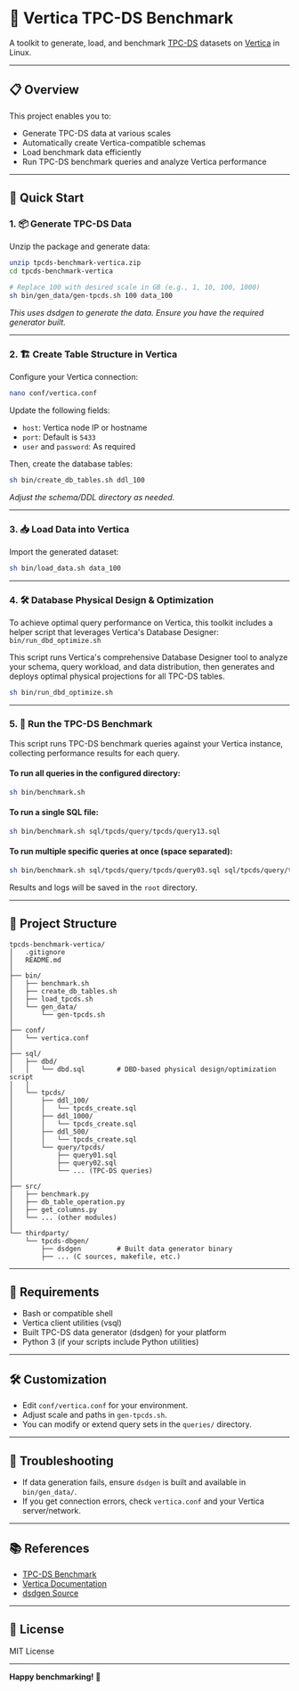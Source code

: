 # 🧪 Vertica TPC-DS Benchmark

A toolkit to generate, load, and benchmark [TPC-DS](https://www.tpc.org/tpcds/) datasets on [Vertica](https://www.vertica.com/) in Linux.

---

## 📋 Overview

This project enables you to:

- Generate TPC-DS data at various scales
- Automatically create Vertica-compatible schemas
- Load benchmark data efficiently
- Run TPC-DS benchmark queries and analyze Vertica performance

---

## 🚀 Quick Start

### 1. 📦 Generate TPC-DS Data

Unzip the package and generate data:

```bash
unzip tpcds-benchmark-vertica.zip
cd tpcds-benchmark-vertica

# Replace 100 with desired scale in GB (e.g., 1, 10, 100, 1000)
sh bin/gen_data/gen-tpcds.sh 100 data_100
```

*This uses dsdgen to generate the data. Ensure you have the required generator built.*

---

### 2. 🏗️ Create Table Structure in Vertica

Configure your Vertica connection:

```bash
nano conf/vertica.conf
```

Update the following fields:

- `host`: Vertica node IP or hostname
- `port`: Default is `5433`
- `user` and `password`: As required

Then, create the database tables:

```bash
sh bin/create_db_tables.sh ddl_100
```

*Adjust the schema/DDL directory as needed.*

---

### 3. 📥 Load Data into Vertica

Import the generated dataset:

```bash
sh bin/load_data.sh data_100
```

---
### 4. 🛠️ Database Physical Design & Optimization

To achieve optimal query performance on Vertica, this toolkit includes a helper script that leverages Vertica's Database Designer: `bin/run_dbd_optimize.sh`

This script runs Vertica's comprehensive Database Designer tool to analyze your schema, query workload, and data distribution, then generates and deploys optimal physical projections for all TPC-DS tables.

```bash
sh bin/run_dbd_optimize.sh
```

---

### 5. 🚦 Run the TPC-DS Benchmark

This script runs TPC-DS benchmark queries against your Vertica instance, collecting performance results for each query.

#### To run **all** queries in the configured directory:

```bash
sh bin/benchmark.sh
```

#### To run a **single SQL** file:

```bash
sh bin/benchmark.sh sql/tpcds/query/tpcds/query13.sql
```

#### To run **multiple specific queries** at once (space separated):

```bash
sh bin/benchmark.sh sql/tpcds/query/tpcds/query03.sql sql/tpcds/query/tpcds/query07.sql
```

Results and logs will be saved in the `root` directory.

---

## 📁 Project Structure

```text
tpcds-benchmark-vertica/
│   .gitignore
│   README.md
│
├── bin/
│   ├── benchmark.sh
│   ├── create_db_tables.sh
│   ├── load_tpcds.sh
│   └── gen_data/
│       └── gen-tpcds.sh
│
├── conf/
│   └── vertica.conf
│
├── sql/
│   ├── dbd/
│   │   └── dbd.sql        # DBD-based physical design/optimization script
│   │   
│   └── tpcds/
│       ├── ddl_100/
│       │   └── tpcds_create.sql
│       ├── ddl_1000/
│       │   └── tpcds_create.sql
│       ├── ddl_500/
│       │   └── tpcds_create.sql
│       └── query/tpcds/
│           ├── query01.sql
│           ├── query02.sql
│           └── ... (TPC-DS queries)
│
├── src/
│   ├── benchmark.py
│   ├── db_table_operation.py
│   ├── get_columns.py
│   └── ... (other modules)
│
└── thirdparty/
    └── tpcds-dbgen/
        ├── dsdgen         # Built data generator binary
        ├── ... (C sources, makefile, etc.)
```

---

## 📝 Requirements

- Bash or compatible shell
- Vertica client utilities (vsql)
- Built TPC-DS data generator (dsdgen) for your platform
- Python 3 (if your scripts include Python utilities)

---

## 🛠️ Customization

- Edit `conf/vertica.conf` for your environment.
- Adjust scale and paths in `gen-tpcds.sh`.
- You can modify or extend query sets in the `queries/` directory.

---

## 🤔 Troubleshooting

- If data generation fails, ensure `dsdgen` is built and available in `bin/gen_data/`.
- If you get connection errors, check `vertica.conf` and your Vertica server/network.

---

## 📚 References

- [TPC-DS Benchmark](https://www.tpc.org/tpcds/)
- [Vertica Documentation](https://www.vertica.com/documentation/)
- [dsdgen Source](https://github.com/databricks/tpcds-kit)

---

## 📄 License

MIT License

---

**Happy benchmarking! 🚀**

